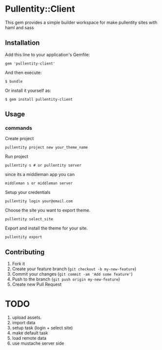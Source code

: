 # Pullentity::Client

This gem provides a simple builder workspace for make pullentity sites with haml and sass

## Installation

Add this line to your application's Gemfile:

    gem 'pullentity-client'

And then execute:

    $ bundle

Or install it yourself as:

    $ gem install pullentity-client

## Usage

### commands

Create project

    pullentity project new your_theme_name

Run project

    pullentity s # or pullentity server

  since its a middleman app you can

    middleman s or middleman server

Setup your credentials

    pullentity login your@email.com

Choose the site you want to export theme.

    pullentity select_site

Export and install the theme for your site.

    pullentity export



## Contributing

1. Fork it
2. Create your feature branch (`git checkout -b my-new-feature`)
3. Commit your changes (`git commit -am 'Add some feature'`)
4. Push to the branch (`git push origin my-new-feature`)
5. Create new Pull Request

# TODO

1. upload assets.
2. import data
3. setup task (login + select site)
4. make default task
5. load remote data
6. use mustache server side
